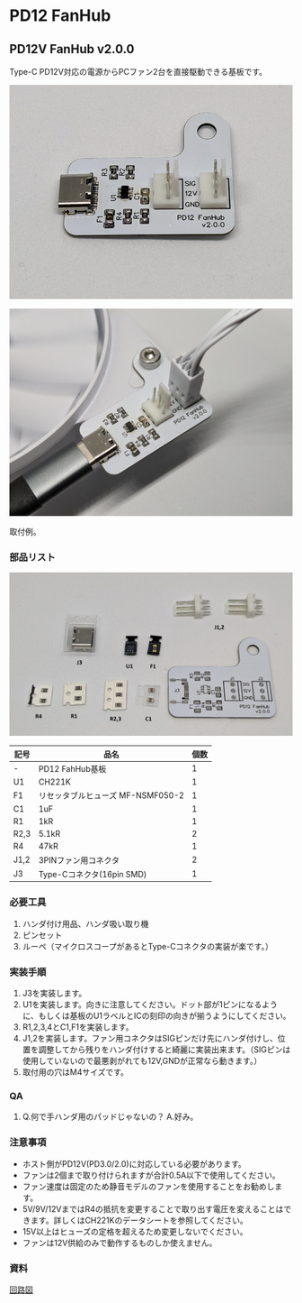 # PD12 FanHub

## PD12V FanHub v2.0.0

Type-C PD12V対応の電源からPCファン2台を直接駆動できる基板です。

![photo](docs/ynl_pd12fanhub_photo_v2.0.0.png)

![example](docs/ynl_pd12fanhub_photo_sample_v2.0.0.png)

取付例。

### 部品リスト

![contents](docs/ynl_pd12fanhub_photo_contents_v2.0.0.png)

| 記号 | 品名 | 個数 |
| --- | --- | --- |
| - | PD12 FahHub基板 | 1 |
| U1 | CH221K | 1 |
| F1 | リセッタブルヒューズ MF-NSMF050-2 | 1 |
| C1 | 1uF | 1 |
| R1 | 1kR | 1 |
| R2,3 | 5.1kR | 2 |
| R4 | 47kR | 1 |
| J1,2 | 3PINファン用コネクタ | 2 |
| J3 | Type-Cコネクタ(16pin SMD) | 1 |

### 必要工具

1. ハンダ付け用品、ハンダ吸い取り機
1. ピンセット
1. ルーペ（マイクロスコープがあるとType-Cコネクタの実装が楽です。）

### 実装手順

1. J3を実装します。
1. U1を実装します。向きに注意してください。ドット部が1ピンになるように、もしくは基板のU1ラベルとICの刻印の向きが揃うようにしてください。
1. R1,2,3,4とC1,F1を実装します。
1. J1,2を実装します。ファン用コネクタはSIGピンだけ先にハンダ付けし、位置を調整してから残りをハンダ付けすると綺麗に実装出来ます。（SIGピンは使用していないので最悪剥がれても12V,GNDが正常なら動きます。）
1. 取付用の穴はM4サイズです。

### QA

1. Q.何で手ハンダ用のパッドじゃないの？ A.好み。

### 注意事項

- ホスト側がPD12V(PD3.0/2.0)に対応している必要があります。
- ファンは2個まで取り付けられますが合計0.5A以下で使用してください。
- ファン速度は固定のため静音モデルのファンを使用することをお勧めします。
- 5V/9V/12VまではR4の抵抗を変更することで取り出す電圧を変えることはできます。詳しくはCH221Kのデータシートを参照してください。
- 15V以上はヒューズの定格を超えるため変更しないでください。
- ファンは12V供給のみで動作するものしか使えません。

### 資料

[回路図](docs/ynl_pd12fanhub_schematic_v2.0.0.pdf)
